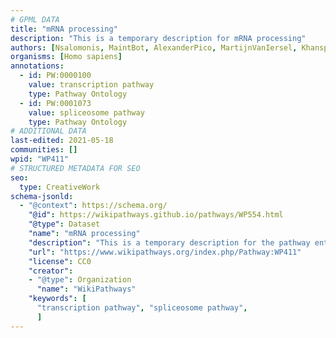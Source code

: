 ```yaml
---
# GPML DATA
title: "mRNA processing"
description: "This is a temporary description for mRNA processing"
authors: [Nsalomonis, MaintBot, AlexanderPico, MartijnVanIersel, Khanspers, Ddigles, Zari, Mkutmon, Andrewlmason, Fehrhart, Eweitz]
organisms: [Homo sapiens]
annotations:
  - id: PW:0000100
    value: transcription pathway
    type: Pathway Ontology
  - id: PW:0001073
    value: spliceosome pathway
    type: Pathway Ontology
# ADDITIONAL DATA
last-edited: 2021-05-18
communities: []
wpid: "WP411"
# STRUCTURED METADATA FOR SEO
seo:
  type: CreativeWork
schema-jsonld:
  - "@context": https://schema.org/
    "@id": https://wikipathways.github.io/pathways/WP554.html
    "@type": Dataset
    "name": "mRNA processing"
    "description": "This is a temporary description for the pathway entitled: mRNA processing"
    "url": "https://www.wikipathways.org/index.php/Pathway:WP411"
    "license": CC0
    "creator":
    - "@type": Organization
      "name": "WikiPathways"
    "keywords": [
      "transcription pathway", "spliceosome pathway",
      ]
---
```

